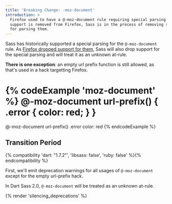 ```yaml
---
title: 'Breaking Change: -moz-document'
introduction: >
  Firefox used to have a @-moz-document rule requiring special parsing. As
  support is removed from Firefox, Sass is in the process of removing support
  for parsing them.
---
```


Sass has historically supported a special parsing for the `@-moz-document` rule.
As [Firefox dropped support for them], Sass will also drop support for the
special parsing and will treat it as an unknown at-rule.

[Firefox dropped support for them]: https://web.archive.org/web/20200528221656/https://www.fxsitecompat.dev/en-CA/docs/2018/moz-document-support-has-been-dropped-except-for-empty-url-prefix/

**There is one exception**: an empty url prefix function is still allowed, as
that's used in a hack targetting Firefox.

{% codeExample 'moz-document' %}
  @-moz-document url-prefix() {
    .error {
      color: red;
    }
  }
  ===
  @-moz-document url-prefix()
    .error
      color: red
{% endcodeExample %}

## Transition Period

{% compatibility 'dart: "1.7.2"', 'libsass: false', 'ruby: false' %}{% endcompatibility %}

First, we'll emit deprecation warnings for all usages of `@-moz-document` except
for the empty url-prefix hack.

In Dart Sass 2.0, `@-moz-document` will be treated as an unknown at-rule.

{% render 'silencing_deprecations' %}
